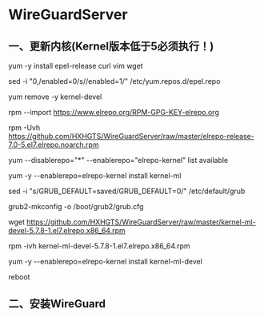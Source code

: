 # WireGuardServer

## 一、更新内核(Kernel版本低于5必须执行！)

yum -y install epel-release curl vim wget

sed -i "0,/enabled=0/s//enabled=1/" /etc/yum.repos.d/epel.repo

yum remove -y kernel-devel

rpm --import https://www.elrepo.org/RPM-GPG-KEY-elrepo.org

rpm -Uvh https://github.com/HXHGTS/WireGuardServer/raw/master/elrepo-release-7.0-5.el7.elrepo.noarch.rpm

yum --disablerepo="*" --enablerepo="elrepo-kernel" list available

yum -y --enablerepo=elrepo-kernel install kernel-ml

sed -i "s/GRUB_DEFAULT=saved/GRUB_DEFAULT=0/" /etc/default/grub

grub2-mkconfig -o /boot/grub2/grub.cfg

wget https://github.com/HXHGTS/WireGuardServer/raw/master/kernel-ml-devel-5.7.8-1.el7.elrepo.x86_64.rpm

rpm -ivh kernel-ml-devel-5.7.8-1.el7.elrepo.x86_64.rpm

yum -y --enablerepo=elrepo-kernel install kernel-ml-devel

reboot

## 二、安装WireGuard



